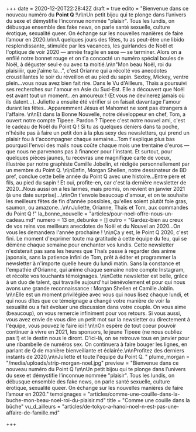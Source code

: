+++
date = 2020-12-20T22:28:42Z
draft = true
edito = "Bienvenue dans ce nouveau numéro du **Point Q** !\n\nUn petit bijou qui te plonge dans l’univers du sexe et démystifie l’inconnue nommée \"plaisir\". Tous les lundis, on débusque ensemble des fake news, on parle santé sexuelle, culture érotique, sexualité queer. On échange sur les nouvelles manières de faire l’amour en 2020.\n\nA quelques jours des fêtes, tu as peut-être une libido resplendissante, stimulée par les vacances, les guirlandes de Noël et l'optique de voir 2020 — année fragile en sexe — se terminer. Alors on a enfilé notre bonnet rouge et on t'a concocté un numéro spécial boules de Noël, à déguster seul·e ou avec ta moitié.\n\n\"Mon beau Noël, roi du plaisiiiir, que j'aime ta...\", c'est Orianne qui a récolté vos anecdotes croustillantes le soir du réveillon et au pied du sapin. Sextoy, Mickey, ventre plein...vous nous avez bien fait rire. Dans le Vu d'Ailleurs, Thaïs a poursuivi ses recherches sur l'amour en Asie du Sud-Est. Elle a découvert que Noël est avant tout un moment...en amoureux ! (Et vous ne devinerez jamais où ils datent...). Juliette a ensuite été vérifier si on faisait davantage l'amour durant les fêtes...Apparemment Jésus et Mahomet ne sont pas étrangers à l'affaire. \n\nEt dans la Bonne Nouvelle, notre développeur en chef, Tom, a ouvert notre compte Tipeee. Pardon ? Tipeee c'est notre nouvel ami, c'est le cadeau de Noël du Point Q ! Si tu as quelques deniers dans ta poche, n'hésite pas à faire un petit don à la plus sexy des newsletters, qui prend un plaisir fou à t'accompagner chaque semaine...Tom t'explique plus bas pourquoi l'envoi des mails nous coûte chaque mois une trentaine d'euros — que nous ne parvenons pas à financer pour l'instant. Et surtout, pour quelques pièces jaunes, tu recevras une magnifique carte de voeux, illustrée par notre graphiste Camille Jobelin, et rédigée personnellement par un membre du Point Q. \n\nEnfin, Morgan Shellen, notre dessinateur de BD pref, conclue cette belle année du Point Q avec une histoire...Entre père et fils, au pied du sapin ! Et oui, profite-en, car c'est la dernière newsletter de 2020...Nous aussi on a les larmes, mais promis, on revient en janvier 2021 (à une date surprise)...\n\nOn t'envoie beaucoup d'amour, et on te souhaite les meilleurs fêtes de fin d'année possibles, qu'elles soient plutôt foie gras, saumon, ou amazone...\n\nJuliette, Orianne, Thaïs et Tom, aux commandes du Point Q !"
la_bonne_nouvelle = "articles/pour-noel-offre-nous-un-cadeau.md"
numero = 13
on_debunke = []
outro = "Gardez-bien au creux de vos reins vos meilleurs anecdotes de Noël et du Nouvel an 2020...On vous les demandera l'année prochaine ! \n\nÇa y est, le Point Q 2020, c'est fini. Le moment d'exprimer toute ma gratitude à cette équipe du feu, qui se démène chaque semaine pour enchanter vos lundis. Cette newsletter n'existerait pas sans les heures que Thaïs passe à regarder des anime japonais, sans la patience infini de Tom, prêt à éditer et programmer la newsletter à n'importe quelle heure du lundi matin. Sans la constance et l'empathie d'Orianne, qui anime chaque semaine notre compte Instagram, et récolte vos touchants témoignages. \n\nCette newsletter est belle, grâce à un duo de talent, qui travaille aujourd'hui bénévolement et pour qui nous avons une grande reconnaissance : Morgan Shellen et Camille Joblin. \n\nElle est un moment privilégiée avec vous qui nous lisez chaque lundi, et qui nous dîtes que ce témoignage a changé votre manière de voir la sexualité ou a fait évoluer une discussion dans votre couple. On vous aime (beaucoup), on vous remercie infiniment pour vos retours. Si vous aussi, vous avez envie de vous dire un petit mot sur la newsletter ou directement à l'équipe, vous pouvez le faire ici ! \n\nOn espère de tout coeur pouvoir continuer à vivre en 2021, les sponsors, le jeune Tipeee (ne nous oubliez pas !) et le destin nous le diront. D'ici-là, on se retrouve tous en janvier pour une ribambelle de numéros sex. On continuera à faire bouger les lignes, en parlant de Q de manière bienveillante et éclairée.\n\nProfitez des derniers instants de 2020,\n\nJuliette et toute l'équipe du Point Q. "
plume_morgan = "/media/uploads/strip-morgan-noel.jpg"
preview = "Bienvenue dans ce nouveau numéro du Point Q !\n\nUn petit bijou qui te plonge dans l’univers du sexe et démystifie l’inconnue nommée \"plaisir\". Tous les lundis, on débusque ensemble des fake news, on parle santé sexuelle, culture érotique, sexualité queer. On échange sur les nouvelles manières de faire l’amour en 2020."
temoignages = "articles/comme-une-couille-dans-la-buche-mon-beau-noel-roi-du-plaisir.md"
title = "Comme une couille dans la bûche"
vu_d_ailleurs = "articles/de-tokyo-a-hanoi-noel-n-est-pas-une-affaire-de-famille.md"

+++
